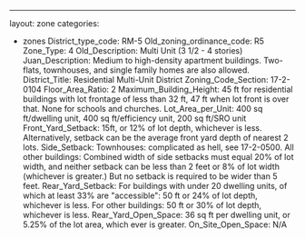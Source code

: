 ---
layout: zone
categories: 
  - zones
District_type_code: RM-5
Old_zoning_ordinance_code: R5
Zone_Type: 4
Old_Description: Multi Unit (3 1/2 - 4 stories)
Juan_Description: Medium to high-density apartment buildings. Two-flats, townhouses, and single family homes are also allowed.
District_Title: Residential Multi-Unit District
Zoning_Code_Section: 17-2-0104
Floor_Area_Ratio: 2
Maximum_Building_Height: 45 ft for residential buildings with lot frontage of less than 32 ft, 47 ft when lot front is over that. None for schools and churches.
Lot_Area_per_Unit: 400 sq ft/dwelling unit, 400 sq ft/efficiency unit, 200 sq ft/SRO unit
Front_Yard_Setback: 15ft, or 12% of lot depth, whichever is less. Alternatively, setback can be the average front yard depth of nearest 2 lots.
Side_Setback: Townhouses: complicated as hell, see 17-2-0500. All other buildings: Combined width of side setbacks must equal 20% of lot width, and neither setback can be less than 2 feet or 8% of lot width (whichever is greater.) But no setback is required to be wider than 5 feet.
Rear_Yard_Setback: For buildings with under 20 dwelling units, of which at least 33% are "accessible": 50 ft or 24% of lot depth, whichever is less. For other buildings: 50 ft or 30% of lot depth, whichever is less.
Rear_Yard_Open_Space: 36 sq ft per dwelling unit, or 5.25% of the lot area, which ever is greater.
On_Site_Open_Space: N/A
